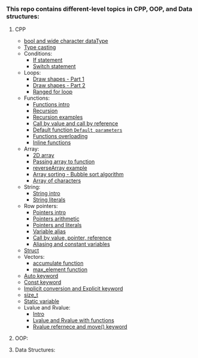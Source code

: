 ### This repo contains different-level topics in CPP, OOP, and Data structures:
1. CPP
    - [bool and wide character dataType](https://github.com/HendEmad/CPP/blob/main/C%2B%2B/Data%20types%20(bool%20%26%20Wide%20character).cpp)
    - [Type casting](https://github.com/HendEmad/CPP/blob/main/C%2B%2B/Type%20casting.cpp)
    - Conditions:
        - [If statement](https://github.com/HendEmad/CPP/blob/main/C%2B%2B/Conditions/if%20statement.cpp)
        - [Switch statement](https://github.com/HendEmad/CPP/blob/main/C%2B%2B/Conditions/Switch%20statement.cpp)
    - Loops:
        - [Draw shapes - Part 1](https://github.com/HendEmad/CPP/blob/main/C%2B%2B/Loops/Draw%20shapes%201.cpp)
        - [Draw shapes - Part 2](https://github.com/HendEmad/CPP/blob/main/C%2B%2B/Loops/Draw%20shapes%202.cpp)
        - [Ranged for loop](https://github.com/HendEmad/CPP/blob/main/C%2B%2B/Loops/Ranged%20for%20loop.cpp)
    - Functions:
        - [Functions intro](https://github.com/HendEmad/CPP/blob/main/C%2B%2B/Functions/Functions.cpp)
        - [Recursion](https://github.com/HendEmad/CPP/blob/main/C%2B%2B/Functions/Recursion.cpp)
        - [Recursion examples](https://github.com/HendEmad/CPP/blob/main/C%2B%2B/Functions/Recursion.%20examples.cpp)
        - [Call by value and call by reference](https://github.com/HendEmad/CPP/blob/main/C%2B%2B/Functions/Call%20by%20value%20%26%20call%20by%20reference.cpp)
        - [Default function `Default parameters`](https://github.com/HendEmad/CPP/blob/main/C%2B%2B/Functions/Default%20function.cpp)
        - [Functions overloading](https://github.com/HendEmad/CPP/blob/main/C%2B%2B/Functions/Overloading%20funciton.cpp)
        - [Inline functions](https://github.com/HendEmad/CPP/blob/main/C%2B%2B/Functions/Inline%20funciton.cpp)
    - Array:
        - [2D array](https://github.com/HendEmad/CPP/blob/main/C%2B%2B/Array/2D%20Array.cpp)
        - [Passing array to function](https://github.com/HendEmad/CPP/blob/main/C%2B%2B/Array/Passing%20array%20to%20function.cpp)
        - [reverseArray example](https://github.com/HendEmad/CPP/blob/main/C%2B%2B/Array/Reversing%20the%20array%20-%20simple%20program.cpp)
        - [Array sorting - Bubble sort algorithm](https://github.com/HendEmad/CPP/blob/main/C%2B%2B/Array/Array%20sorting%20-%20simple%20program.cpp)
        - [Array of characters](https://github.com/HendEmad/CPP/blob/main/C%2B%2B/Array/Array%20of%20character.cpp)
    - String:
        - [String intro](https://github.com/HendEmad/CPP/blob/main/C%2B%2B/String/String.cpp)
        - [String literals](https://github.com/HendEmad/CPP/blob/main/C%2B%2B/String/stringLiterals.cpp)
    - Row pointers:
        - [Pointers intro](https://github.com/HendEmad/CPP/blob/main/C%2B%2B/Pointers/Pointer.cpp)
        - [Pointers arithmetic](https://github.com/HendEmad/CPP/blob/main/C%2B%2B/Pointers/pointers%20arithmetic.cpp)
        - [Pointers and literals](https://github.com/HendEmad/CPP/blob/main/C%2B%2B/Pointers/pointers%20and%20literals.cpp)
        - [Variable alias](https://github.com/HendEmad/CPP/blob/main/C%2B%2B/Pointers/variable%20alias.cpp)
        - [Call by value, pointer, reference](https://github.com/HendEmad/CPP/blob/main/C%2B%2B/Pointers/call%20by%20value%2C%20pointer%2C%20reference.cpp)
        - [Aliasing and constant variables](https://github.com/HendEmad/CPP/blob/main/C%2B%2B/Pointers/Aliasing%20%26%20constant%20variable.cpp)
    - [Struct](https://github.com/HendEmad/CPP/blob/main/C%2B%2B/Struct.cpp)
    - Vectors:
        - [accumulate function](https://github.com/HendEmad/CPP/blob/main/C%2B%2B/Vectors/accumulate%20function.cpp)
        - [max_element function](https://github.com/HendEmad/CPP/blob/main/C%2B%2B/Vectors/max_element%20function.cpp)
    - [Auto keyword](https://github.com/HendEmad/CPP/blob/main/C%2B%2B/auto.cpp)
    - [Const keyword](https://github.com/HendEmad/CPP/blob/main/C%2B%2B/const.cpp)
    - [Implicit conversion and Explicit keyword](https://github.com/HendEmad/CPP/blob/main/C%2B%2B/ImplicitConversion_and_ExplicitKeyWord.cpp)
    - [size_t](https://github.com/HendEmad/CPP/blob/main/C%2B%2B/size_t%20type.cpp)
    - [Static variable](https://github.com/HendEmad/CPP/blob/main/C%2B%2B/Static%20variable.cpp)
    - Lvalue and Rvalue:
        - [Intro](https://github.com/HendEmad/CPP/blob/main/C%2B%2B/Lvalue_and_Rvalue_expressions/Intro.cpp)
        - [Lvalue and Rvalue with functions](https://github.com/HendEmad/CPP/blob/main/C%2B%2B/Lvalue_and_Rvalue_expressions/with_functions.cpp)
        - [Rvalue refernece and move() keyword](https://github.com/HendEmad/CPP/blob/main/C%2B%2B/Lvalue_and_Rvalue_expressions/rvalue_reference.cpp)


2. OOP:

3. Data Structures:
